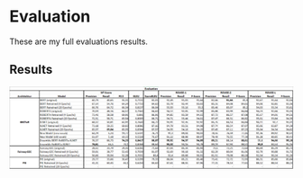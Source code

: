 # Evaluation
These are my full evaluations results.

## Results
![Evaluation](./Predictions_on_Test_Set/Evaluation_Results.png)